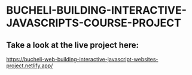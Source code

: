 # BUCHELI-BUILDING-INTERACTIVE-JAVASCRIPTS-COURSE-PROJECT

## Take a look at the live project here:
https://bucheli-web-building-interactive-javascript-websites-project.netlify.app/
